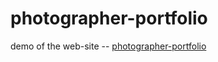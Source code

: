 # photographer-portfolio
demo of the web-site -- [photographer-portfolio](https://lyaptil.github.io/photographer-portfolio/)

